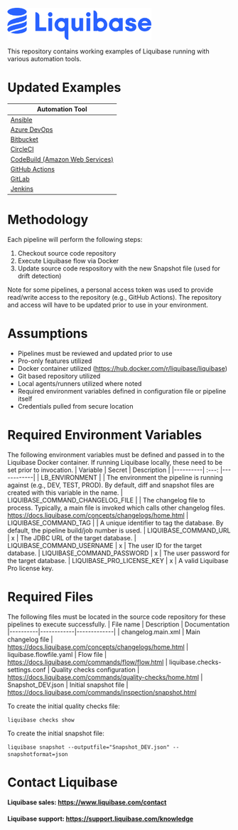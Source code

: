 <p align="left">
  <img src="img/liquibase.png" alt="Liquibase Logo" title="Liquibase Logo" width="324" height="72">
</p>

This repository contains working examples of Liquibase running with various automation tools.

# Updated Examples

| Automation Tool |
|----------|
| [Ansible](Ansible_Tower/liquibase_playbook.yml)|
| [Azure DevOps](ADO/azure_pipelines_docker.yml)|
| [Bitbucket](Bitbucket/bitbucket-pipelines.yml) |
| [CircleCI](CircleCI/config.yml) |
| [CodeBuild (Amazon Web Services)](CodeBuild/buildspec.yml) |
| [GitHub Actions](GitHub_Actions/liquibase_workflow.yml) |
| [GitLab](GitLab_CICD_Pipelines/gitlab-ci.yml) |
| [Jenkins](Jenkins/Jenkinsfile) |

# Methodology
Each pipeline will perform the following steps:
1. Checkout source code repository
1. Execute Liquibase flow via Docker
1. Update source code respository with the new Snapshot file (used for drift detection)

Note for some pipelines, a personal access token was used to provide read/write access to the repository (e.g., GitHub Actions). The repository and access will have to be updated prior to use in your environment.

# Assumptions
* Pipelines must be reviewed and updated prior to use
* Pro-only features utilized
* Docker container utilized (https://hub.docker.com/r/liquibase/liquibase)
* Git based repository utilized
* Local agents/runners utilized where noted
* Required environment variables defined in configuration file or pipeline itself
* Credentials pulled from secure location

# Required Environment Variables
The following environment variables must be defined and passed in to the Liquibase Docker container. If running Liquibase locally, these need to be set prior to invocation.
| Variable | Secret | Description |
|----------|   :---:   |------------|
| LB_ENVIRONMENT | | The environment the pipeline is running against (e.g., DEV, TEST, PROD). By default, diff and snapshot files are created with this variable in the name.
| LIQUIBASE_COMMAND_CHANGELOG_FILE | | The changelog file to process. Typically, a main file is invoked which calls other changelog files. https://docs.liquibase.com/concepts/changelogs/home.html
| LIQUIBASE_COMMAND_TAG | | A unique identifier to tag the database. By default, the pipeline build/job number is used.
| LIQUIBASE_COMMAND_URL | x | The JDBC URL of the target database.
| LIQUIBASE_COMMAND_USERNAME | x | The user ID for the target database.
| LIQUIBASE_COMMAND_PASSWORD | x | The user password for the target database.
| LIQUIBASE_PRO_LICENSE_KEY | x | A valid Liquibase Pro license key.

# Required Files
The following files must be located in the source code repository for these pipelines to execute successfully.
| File name | Description | Documentation
|----------|------------|-------------|
| changelog.main.xml | Main changelog file | https://docs.liquibase.com/concepts/changelogs/home.html
| liquibase.flowfile.yaml | Flow file | https://docs.liquibase.com/commands/flow/flow.html
| liquibase.checks-settings.conf | Quality checks configuration | https://docs.liquibase.com/commands/quality-checks/home.html
| Snapshot_DEV.json | Initial snapshot file | https://docs.liquibase.com/commands/inspection/snapshot.html

To create the initial quality checks file:
```
liquibase checks show
```
To create the initial snapshot file:
```
liquibase snapshot --outputfile="Snapshot_DEV.json" --snapshotformat=json
```

# Contact Liquibase
#### Liquibase sales: https://www.liquibase.com/contact
#### Liquibase support: https://support.liquibase.com/knowledge